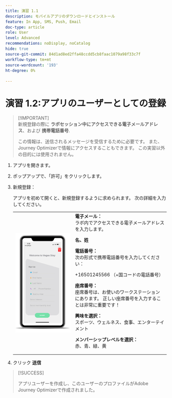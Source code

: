 ```yaml
---
title: 演習 1.1
description: モバイルアプリのダウンロードとインストール
feature: In App, SMS, Push, Email
doc-type: article
role: User
level: Advanced
recommendations: noDisplay, noCatalog
hide: true
source-git-commit: 84d1ad8ed2ffa48ccdd5cb8faac1079a98f33c7f
workflow-type: tm+mt
source-wordcount: '193'
ht-degree: 0%

---
```



# 演習 1.2:アプリのユーザーとしての登録

>[!IMPORTANT]\
>新規登録の際に **ラボセッション中にアクセスできる電子メールアドレス**、および **携帯電話番号**.
>
> この情報は、送信されるメッセージを受信するために必要です。 また、Journey Optimizerで情報にアクセスすることもできます。 この実習以外の目的には使用されません。

1. アプリを開きます。
1. ポップアップで、「許可」をクリックします。
1. 新規登録：

   アプリを初めて開くと、新規登録するように求められます。 次の詳細を入力してください。

   <table>
    <tr>
    <td>
    <div>
    <img alt="アプリの登録" src="../assets/1-2.png"/> 
    </div>
    </td>
    <td>
    <strong>電子メール： </strong><br>ラボ内でアクセスできる電子メールアドレスを入力します。
    </p><p>
    <strong>名、姓 </strong>
    </p><p>
    <strong>電話番号： </strong> <br>次の形式で携帯電話番号を入力してください： 
    <p>+16501245566 （+国コードの電話番号）
    </p><p>
    <strong>座席番号： </strong><br>座席番号は、お使いのワークステーションにあります。 正しい座席番号を入力することは非常に重要です！
    </p><p>
    <strong>興味を選択： </strong></br>スポーツ、ウェルネス、食事、エンターテイメント
    </p><p>
    <strong>メンバーシップレベルを選択： </strong></br>赤、青、緑、黄</p>
    </td>
    </tr>
    </table>

1. クリック **送信**

>[!SUCCESS]
>
>アプリユーザーを作成し、このユーザーのプロファイルがAdobe Journey Optimizerで作成されました。
